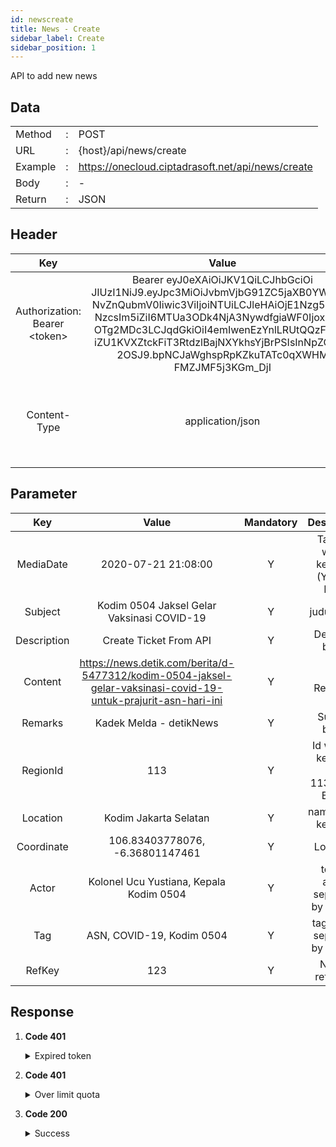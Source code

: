 ```yaml
---
id: newscreate
title: News - Create
sidebar_label: Create
sidebar_position: 1
---
```


API to add new news

## Data

|         |     |                                                   |
| ------- | --- | ------------------------------------------------- |
| Method  | :   | POST                                              |
| URL     | :   | {host}/api/news/create                            |
| Example | :   | https://onecloud.ciptadrasoft.net/api/news/create |
| Body    | :   | -                                                 |
| Return  | :   | JSON                                              |

## Header

|                 Key                 |                                                                                                                                                                          Value                                                                                                                                                                          |                                      Description                                      |
| :---------------------------------: | :-----------------------------------------------------------------------------------------------------------------------------------------------------------------------------------------------------------------------------------------------------------------------------------------------------------------------------------------------------: | :-----------------------------------------------------------------------------------: |
| Authorization: Bearer &lt;token&gt; | Bearer eyJ0eXAiOiJKV1QiLCJhbGciOi<br/>JIUzI1NiJ9.eyJpc3MiOiJvbmVjbG91ZC5jaXB0YWRyYX<br/>NvZnQubmV0Iiwic3ViIjoiNTUiLCJleHAiOjE1Nzg5ODY5<br/>NzcsIm5iZiI6MTUa3ODk4NjA3NywdfgiaWF0IjoxNTc4<br/>OTg2MDc3LCJqdGkiOiI4emIwenEzYnlLRUtQQzF0d3F<br/>iZU1KVXZtckFiT3RtdzlBajNXYkhsYjBrPSIsInNpZCI6IjE<br/>2OSJ9.bpNCJaWghspRpKZkuTATc0qXWHM<br/>FMZJMF5j3KGm_DjI | This token be used as a mandatory parameter for each API, obtained from the token API |
|            Content-Type             |                                                                                                                                                                    application/json                                                                                                                                                                     | The MIME media type for JSON text is application/json. The default encoding is UTF-8. |

## Parameter

|     Key     |                                                     Value                                                      | Mandatory |                Description                |
| :---------: | :------------------------------------------------------------------------------------------------------------: | :-------: | :---------------------------------------: |
|  MediaDate  |                                              2020-07-21 21:08:00                                               |     Y     |   Tanggal waktu kejadian (Y-m-d H:i:s)    |
|   Subject   |                                   Kodim 0504 Jaksel Gelar Vaksinasi COVID-19                                   |     Y     |               judul berita                |
| Description |                                             Create Ticket From API                                             |     Y     |             Deskripsi berita              |
|   Content   | https://news.detik.com/berita/d-5477312/kodim-0504-jaksel-gelar-vaksinasi-covid-19-untuk-prajurit-asn-hari-ini |     Y     |               URL Referensi               |
|   Remarks   |                                            Kadek Melda - detikNews                                             |     Y     |               Sumber berita               |
|  RegionId   |                                                      113                                                       |     Y     | Id wilayah kejadian (cth: 113=Jawa Barat) |
|  Location   |                                             Kodim Jakarta Selatan                                              |     Y     |           nama lokasi kejadian            |
| Coordinate  |                                        106.83403778076, -6.36801147461                                         |     Y     |                 Long, Lat                 |
|    Actor    |                                    Kolonel Ucu Yustiana, Kepala Kodim 0504                                     |     Y     |     tokoh/ aktor, separator by comma      |
|     Tag     |                                           ASN, COVID-19, Kodim 0504                                            |     Y     |      tag berita, separator by comma       |
|   RefKey    |                                                      123                                                       |     Y     |              Nomor referensi              |

## Response

1. **Code 401**

    <details><summary>Expired token</summary><p>

   ```jsx title="Body"
   {
   	"_meta": {
   			"status": "ERROR",
   			"count": 1
   	},
   	"records": {
   			"errorCode": 401,
   			"userMessage": "Expired token",
   			"devMessage": null,
   			"more": null,
   			"applicationCode": null
   	}
   }
   ```

  </p></details>

2. **Code 401**

    <details><summary>Over limit quota</summary><p>

   ```jsx title="Body"
   {
   	"_meta": {
   			"status": "ERROR",
   			"count": 1
   	},
   	"records": {
   			"errorCode": 401,
    		"userMessage": "time limit reached please try again tomorrow at 18:00 - 06:00",
   			"devMessage": "",
   			"more": null,
   			"applicationCode": ""
   	}
   }
   ```

  </p></details>

3. **Code 200**

    <details><summary>Success</summary><p>

   ```jsx title="Body"
   {
   	"response_code": "200",
    	"response_status": "Success",
    	"ticketId": "515090"
   }
   ```

  </p></details>
